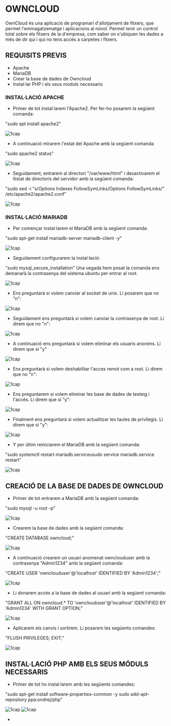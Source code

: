 # OWNCLOUD

OwnCloud és una aplicació de programari d'allotjament de fitxers, que permet l'emmagatzematge i aplicacions al núvol. Permet tenir un control total sobre els fitxers de la d'empresa, com saber on s'ubiquen les dades a més de dir qui i qui no tens accés a carpetes i fitxers.

## REQUISITS PREVIS

- Apache
- MariaDB
- Crear la base de dades de Owncloud
- Instal·lar PHP i els seus moduls necessaris

### INSTAL·LACIÓ APACHE

- Primer de tot instal·larem l'Apache2. Per fer-ho posarem la següent comanda: 

"sudo apt install apache2"

![1cap](1.png)

- A continuació  mirarem l'estat del Apache amb la següent comanda 

"sudo apache2 status"

![1cap](2.png)

- Seguidament, entrarem al directori "/var/www/html" i desactivarem el llistat de directoris del servidor amb la següent comanda:

"sudo sed -i "s/Options Indexes FollowSymLinks/Options FollowSymLinks/" /etc/apache2/apache2.conf"

![1cap](3.png)

### INSTAL·LACIÓ MARIADB

- Per començar instal·larem el MariaDB amb la següent comanda: 

"sudo apt-get install mariadb-server mariadb-client -y"

![1cap](4.png)

- Seguidament configurarem la instal·lació:

"sudo mysql_secure_installation"
Una vegada hem posat la comanda ens demanarà la contrasenya del sistema ubuntu per entrar al root.

![1cap](5.png)

- Ens preguntarà si volem canviar al socket de unix. Li posarem que no "n":

![1cap](6.png)

- Seguidament ens preguntarà si volem canviar la contrasenya de root. Li direm que no "n":

![1cap](7.png)

- A continuació ens preguntarà si volem eliminar els usuaris anonims. Li direm que si "y"

![1cap](8.png)

- Ens preguntarà si volem deshabilitar l'acces remot com a root. Li direm que no "n":

![1cap](9.png)

- Ens preguntarem si volem eliminar les base de dades de testeig i l'accés. Li direm que si "y":

![1cap](10.png)

- Finalment ens preguntarà si volem actualitzar les taules de privilegis. Li direm que si "y":

![1cap](11.png)

- Y per últim reiniciarem el MariaDB amb la següent comanda:

"sudo systemctl restart mariadb.service` o `sudo service mariadb.service restart"

![1cap](12.png)

## CREACIÓ DE LA BASE DE DADES DE OWNCLOUD

- Primer de tot entrarem a MariaDB amb la següent comanda:

"sudo mysql -u root -p"

![1cap](13.png)

- Crearem la base de dades amb la següent comanda:

"CREATE DATABASE owncloud;"

![1cap](14.png)

- A continuació crearem un usuari anomenat ownclouduser amb la contrasenya "Admin1234" amb la següent comanda:

"CREATE USER 'ownclouduser'@'localhost' IDENTIFIED BY 'Admin1234';"

![1cap](15.png)

- Li donarem accès a la base de dades al usuari amb la següent comanda:

"GRANT ALL ON owncloud.* TO 'ownclouduser'@'localhost' IDENTIFIED BY 'Admin1234' WITH GRANT OPTION;"

![1cap](16.png)

- Aplicarem els canvis i sortirem. Li posarem les següents comandes:

"FLUSH PRIVILEGES;
EXIT;"

![1cap](17.png)

## INSTAL·LACIÓ PHP AMB ELS SEUS MÓDULS NECESSARIS

- Primer de tot ho instal·larem amb les següents comandes:

"sudo apt-get install software-properties-common -y
sudo add-apt-repository ppa:ondrej/php"

![1cap](18.png)
![1cap](19.png)

- 
